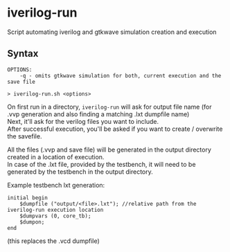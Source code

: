 # iverilog-run
 Script automating iverilog and gtkwave simulation creation and execution

## Syntax

```
OPTIONS:
    -q - omits gtkwave simulation for both, current execution and the save file

> iverilog-run.sh <options>
```

On first run in a directory, `iverilog-run` will ask for output file name (for .vvp generation and also finding a matching .lxt dumpfile name)  
Next, it'll ask for the verilog files you want to include.  
After successful execution, you'll be asked if you want to create / overwrite the savefile.  

All the files (.vvp and save file) will be generated in the output directory created in a location of execution.  
In case of the .lxt file, provided by the testbench, it will need to be generated by the testbench in the output directory.  

Example testbench lxt generation:
```
initial begin
	$dumpfile ("output/<file>.lxt"); //relative path from the iverilog-run execution location
	$dumpvars (0, core_tb);
	$dumpon;
end
```
(this replaces the .vcd dumpfile)
